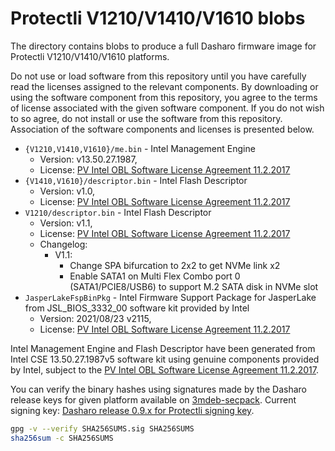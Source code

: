 # Protectli V1210/V1410/V1610 blobs

The directory contains blobs to produce a full Dasharo firmware image
for Protectli V1210/V1410/V1610 platforms.

Do not use or load software from this repository until you have carefully read
the licenses assigned to the relevant components. By downloading or using the
software component from this repository, you agree to the terms of license
associated with the given software component. If you do not wish to so agree,
do not install or use the software from this repository. Association of the
software components and licenses is presented below.

* `{V1210,V1410,V1610}/me.bin` - Intel Management Engine
  * Version: v13.50.27.1987,
  * License: [PV Intel OBL Software License Agreement 11.2.2017][INTEL SLA]
* `{V1410,V1610}/descriptor.bin` - Intel Flash Descriptor
  * Version: v1.0,
  * License: [PV Intel OBL Software License Agreement 11.2.2017][INTEL SLA]
* `V1210/descriptor.bin` - Intel Flash Descriptor
  * Version: v1.1,
  * License: [PV Intel OBL Software License Agreement 11.2.2017][INTEL SLA]
  * Changelog:
    * V1.1:
      * Change SPA bifurcation to 2x2 to get NVMe link x2
      * Enable SATA1 on Multi Flex Combo port 0 (SATA1/PCIE8/USB6) to support
        M.2 SATA disk in NVMe slot
* `JasperLakeFspBinPkg` - Intel Firmware Support Package for JasperLake from
  JSL_BIOS_3332_00 software kit provided by Intel
  * Version: 2021/08/23 v2115,
  * License: [PV Intel OBL Software License Agreement 11.2.2017][INTEL SLA]

Intel Management Engine and Flash Descriptor have been generated from Intel
CSE 13.50.27.1987v5 software kit using genuine components provided by Intel,
subject to the [PV Intel OBL Software License Agreement 11.2.2017][INTEL SLA].

You can verify the binary hashes using signatures made by the Dasharo release
keys for given platform available on
[3mdeb-secpack](https://github.com/3mdeb/3mdeb-secpack). Current signing key:
[Dasharo release 0.9.x for Protectli signing key][KEY].

```bash
gpg -v --verify SHA256SUMS.sig SHA256SUMS
sha256sum -c SHA256SUMS
```

[INTEL SLA]: ../../licenses/pv%20intel%20obl%20software%20license%20agreement%2011.2.2017.pdf
[KEY]: https://github.com/3mdeb/3mdeb-secpack/blob/master/customer-keys/protectli/release-keys/dasharo-release-0.9.x-for-protectli-signing-key.asc
